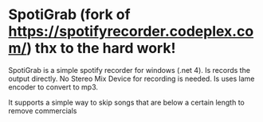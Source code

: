 # SpotiGrab (fork of https://spotifyrecorder.codeplex.com/)  thx to the hard work!

SpotiGrab is a simple spotify recorder for windows (.net 4). Is records the output directly. No Stereo Mix Device for recording is needed. 
Is uses lame encoder to convert to mp3. 

It supports a simple way to skip songs that are below a certain length to remove commercials
